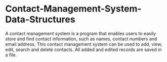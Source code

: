 # Contact-Management-System-Data-Structures
A contact management system is a program that enables users to easily store and find contact information, such as names, contact numbers and email address. This contact management system can be used to add, view, edit, search and delete contacts. All added and edited records are saved in a file.
